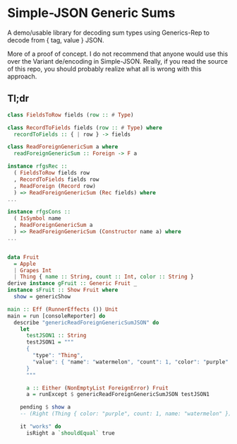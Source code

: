 # Simple-JSON Generic Sums

A demo/usable library for decoding sum types using Generics-Rep to decode from { tag, value } JSON.

More of a proof of concept. I do not recommend that anyone would use this over the Variant de/encoding in Simple-JSON. Really, if you read the source of this repo, you should probably realize what all is wrong with this approach.

## Tl;dr

```hs
class FieldsToRow fields (row :: # Type)

class RecordToFields fields (row :: # Type) where
  recordToFields :: { | row } -> fields

class ReadForeignGenericSum a where
  readForeignGenericSum :: Foreign -> F a

instance rfgsRec ::
  ( FieldsToRow fields row
  , RecordToFields fields row
  , ReadForeign (Record row)
  ) => ReadForeignGenericSum (Rec fields) where
...

instance rfgsCons ::
  ( IsSymbol name
  , ReadForeignGenericSum a
  ) => ReadForeignGenericSum (Constructor name a) where
...


data Fruit
  = Apple
  | Grapes Int
  | Thing { name :: String, count :: Int, color :: String }
derive instance gFruit :: Generic Fruit _
instance sFruit :: Show Fruit where
  show = genericShow

main :: Eff (RunnerEffects ()) Unit
main = run [consoleReporter] do
  describe "genericReadForeignGenericSumJSON" do
    let
      testJSON1 :: String
      testJSON1 = """
      {
        "type": "Thing",
        "value": { "name": "watermelon", "count": 1, "color": "purple" }
      }
      """

      a :: Either (NonEmptyList ForeignError) Fruit
      a = runExcept $ genericReadForeignGenericSumJSON testJSON1

    pending $ show a
    -- (Right (Thing { color: "purple", count: 1, name: "watermelon" }))

    it "works" do
      isRight a `shouldEqual` true
```

